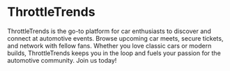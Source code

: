 # ThrottleTrends
ThrottleTrends is the go-to platform for car enthusiasts to discover and connect at automotive events. Browse upcoming car meets, secure tickets, and network with fellow fans. Whether you love classic cars or modern builds, ThrottleTrends keeps you in the loop and fuels your passion for the automotive community. Join us today!
